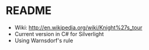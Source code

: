 # README #

* Wiki: http://en.wikipedia.org/wiki/Knight%27s_tour
* Current version in C# for Silverlight
* Using Warnsdorf's rule